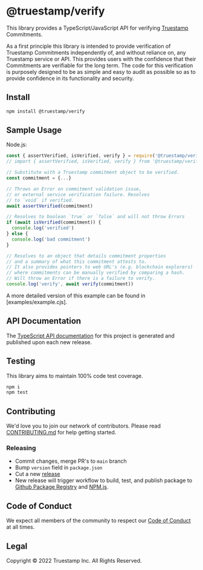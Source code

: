 # @truestamp/verify

This library provides a TypeScript/JavaScript API for verifying
[Truestamp](https://www.truestamp.com) Commitments.

As a first principle this library is intended to provide verification of
Truestamp Commitments independently of, and without reliance on, any Truestamp
service or API. This provides users with the confidence that their Commitments
are verifiable for the long term. The code for this verification is purposely
designed to be as simple and easy to audit as possible so as to provide
confidence in its functionality and security.

## Install

```sh
npm install @truestamp/verify
```

## Sample Usage

Node.js:

```javascript
const { assertVerified, isVerified, verify } = require('@truestamp/verify')
// import { assertVerified, isVerified, verify } from '@truestamp/verify';

// Substitute with a Truestamp commitment object to be verified.
const commitment = {...}

// Throws an Error on commitment validation issue,
// or external service verification failure. Resolves
// to `void` if verified.
await assertVerified(commitment)

// Resolves to boolean `true` or `false` and will not throw Errors
if (await isVerified(commitment)) {
  console.log('verified')
} else {
  console.log('bad commitment')
}

// Resolves to an object that details commitment properties
// and a summary of what this commitment attests to.
// It also provides pointers to web URL's (e.g. blockchain explorers)
// where commitments can be manually verified by comparing a hash.
// Will throw an Error if there is a failure to verify.
console.log('verify', await verify(commitment))
```

A more detailed version of this example can be found in [examples/example.cjs].

## API Documentation

The
[TypeScript API documentation](https://truestamp.github.io/truestamp-verify/)
for this project is generated and published upon each new release.

## Testing

This library aims to maintain 100% code test coverage.

```sh
npm i
npm test
```

## Contributing

We'd love you to join our network of contributors. Please read
[CONTRIBUTING.md](CONTRIBUTING.md) for help getting started.

### Releasing

- Commit changes, merge PR's to `main` branch
- Bump `version` field in `package.json`
- Cut a new [release](https://github.com/truestamp/truestamp-verify/releases)
- New release will trigger workflow to build, test, and publish package to
  [Github Package Registry](https://github.com/truestamp/truestamp-verify/packages)
  and [NPM.js](https://www.npmjs.com/package/@truestamp/verify).

## Code of Conduct

We expect all members of the community to respect our
[Code of Conduct](CODE_OF_CONDUCT.md) at all times.

## Legal

Copyright © 2022 Truestamp Inc. All Rights Reserved.
